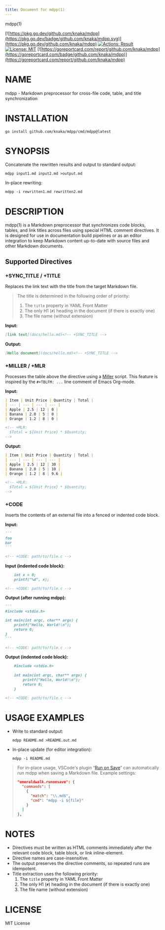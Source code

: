 ```yaml
---
title: Document for mdpp(1)
---
```


mdpp(1)

[![https://pkg.go.dev/github.com/knaka/mdpp](https://pkg.go.dev/badge/github.com/knaka/mdpp.svg)](https://pkg.go.dev/github.com/knaka/mdpp)
[![Actions: Result](https://github.com/knaka/mdpp/actions/workflows/test.yml/badge.svg)](https://github.com/knaka/mdpp/actions/workflows/test.yml)
[![License: MIT](https://img.shields.io/badge/License-MIT-yellow.svg)](https://opensource.org/licenses/MIT)
[![https://goreportcard.com/report/github.com/knaka/mdpp](https://goreportcard.com/badge/github.com/knaka/mdpp)](https://goreportcard.com/report/github.com/knaka/mdpp)

# NAME

mdpp - Markdown preprocessor for cross-file code, table, and title synchronization

# INSTALLATION

    go install github.com/knaka/mdpp/cmd/mdpp@latest

# SYNOPSIS

Concatenate the rewritten results and output to standard output:

    mdpp input1.md input2.md >output.md

In-place rewriting:

    mdpp -i rewritten1.md rewritten2.md

# DESCRIPTION

mdpp(1) is a Markdown preprocessor that synchronizes code blocks, tables, and link titles across files using special HTML comment directives. It is designed for use in documentation build pipelines or as an editor integration to keep Markdown content up-to-date with source files and other Markdown documents.

## Supported Directives

### +SYNC_TITLE / +TITLE
Replaces the link text with the title from the target Markdown file.

> The title is determined in the following order of priority:
> 1. The `title` property in YAML Front Matter
> 2. The only H1 (`#`) heading in the document (if there is exactly one)
> 3. The file name (without extension)

**Input:**

````markdown
[link text](docs/hello.md)<!-- +SYNC_TITLE -->
````

**Output:**

````markdown
[Hello document](docs/hello.md)<!-- +SYNC_TITLE -->
````

### +MILLER / +MLR
Processes the table above the directive using a [Miller](https://miller.readthedocs.io/en/latest/) script. This feature is inspired by the `#+TBLFM: ...` line comment of Emacs Org-mode.

**Input:**

````markdown
| Item | Unit Price | Quantity | Total |
| --- | --- | --- | --- |
| Apple | 2.5 | 12 | 0 |
| Banana | 2.0 | 5 | 0 |
| Orange | 1.2 | 8 | 0 |

<!-- +MLR:
  $Total = ${Unit Price} * $Quantity;
-->
````

**Output:**

````markdown
| Item | Unit Price | Quantity | Total |
| --- | --- | --- | --- |
| Apple | 2.5 | 12 | 30 |
| Banana | 2.0 | 5 | 10 |
| Orange | 1.2 | 8 | 9.6 |

<!-- +MLR:
  $Total = ${Unit Price} * $Quantity;
-->
````

### +CODE
Inserts the contents of an external file into a fenced or indented code block.

**Input:**

````markdown
```
foo
bar
```

<!-- +CODE: path/to/file.c -->
````

**Input (indented code block):**

````markdown
    int x = 0;
    printf("%d", x);

<!-- +CODE: path/to/file.c -->
````

**Output (after running mdpp):**

````markdown
```
#include <stdio.h>

int main(int argc, char** argv) {
    printf("Hello, World!\n");
    return 0;
}
```

<!-- +CODE: path/to/file.c -->
````

**Output (indented code block):**

````markdown
    #include <stdio.h>
    
    int main(int argc, char** argv) {
        printf("Hello, World!\n");
        return 0;
    }

<!-- +CODE: path/to/file.c -->
````

# USAGE EXAMPLES

- Write to standard output:

      mdpp README.md >README.out.md

- In-place update (for editor integration):

      mdpp -i README.md

> For in-place usage, VSCode's plugin “[Run on Save](https://github.com/emeraldwalk/vscode-runonsave)” can automatically run mdpp when saving a Markdown file. Example settings:
>
> ```json
> "emeraldwalk.runonsave": {
>   "commands": [
>     {
>       "match": "\\.md$",
>       "cmd": "mdpp -i ${file}"
>     }
>   ]
> },
> ```

# NOTES

- Directives must be written as HTML comments immediately after the relevant code block, table block, or link inline-element.
- Directive names are case-insensitive.
- The output preserves the directive comments, so repeated runs are idempotent.
- Title extraction uses the following priority:
  1. The `title` property in YAML Front Matter
  2. The only H1 (`#`) heading in the document (if there is exactly one)
  3. The file name (without extension)

# LICENSE

MIT License
